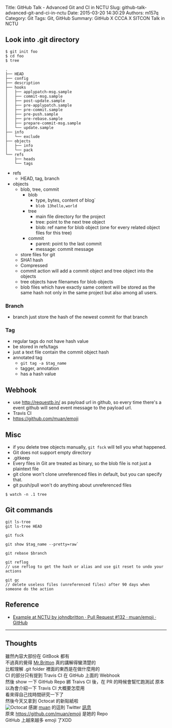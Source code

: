Title: GitHub Talk - Advanced Git and CI in NCTU
Slug: github-talk-advanced-git-and-ci-in-nctu
Date: 2015-03-20 14:30:29
Authors: m157q
Category: Git
Tags: Git, GitHub
Summary: GitHub X CCCA X SITCON Talk in NCTU

## Look into .git directory

```
$ git init foo
$ cd foo
$ tree
```

```
.
├── HEAD
├── config
├── description
├── hooks
│   ├── applypatch-msg.sample
│   ├── commit-msg.sample
│   ├── post-update.sample
│   ├── pre-applypatch.sample
│   ├── pre-commit.sample
│   ├── pre-push.sample
│   ├── pre-rebase.sample
│   ├── prepare-commit-msg.sample
│   └── update.sample
├── info
│   └── exclude
├── objects
│   ├── info
│   └── pack
└── refs
    ├── heads
    └── tags
```

+ refs
    + HEAD, tag, branch
+ objects
    + blob, tree, commit
        + blob
            + type, bytes, content of blog`
            + `blob 13hello,world`
        + tree
            + main file directory for the project
            + tree: point to the next tree object
            + blob: ref name for blob object (one for every related object files for this tree)
        + commit
            + parent: point to the last commit
            + message: commit message
    + store files for git
    + SHA1 hash
    + Compressed
    + commit action will add a commit object and tree object into the objects
    + tree objects have filenames for blob objects
    + blob files which have exactly same content will be stored as the same hash not only in the same project but also among all users.

### Branch
+ branch just store the hash of the newest commit for that branch

### Tag
+ regular tags do not have hash value
+ be stored in refs/tags
+ just a text file contain the commit object hash
+ annotated tag
    + `git tag -a $tag_name`
    + tagger, annotation
    + has a hash value

## Webhook
+ use <http://requestb.in/> as payload url in github, so every time there's a event github will send event message to the payload url.
+ Travis CI
+ <https://github.com/muan/emoji>


## Misc
+ if you delete tree objects manually, `git fsck` will tell you what happened.
+ Git does not support empty directory
+ .gitkeep
+ Every files in Git are treated as binary, so the blob file is not just a plaintext file
+ git clone won't clone unreferenced files in default, but you can specify that.
+ git push/pull won't do anything about unreferenced files

```
$ watch -n .1 tree
```

## Git commands

```
git ls-tree
git ls-tree HEAD

git fsck

git show $tag_name --pretty=raw`

git rebase $branch

git reflog
// use reflog to get the hash or alias and use git reset to undo your actions

git gc
// delete useless files (unreferenced files) after 90 days when someone do the action
```

## Reference
+ [Example at NCTU by johndbritton · Pull Request #132 · muan/emoji · GitHub](https://github.com/muan/emoji/pull/132)

---

## Thoughts

雖然內容大部份在 GitBook 都有  
不過真的覺得 [Mr.Britton](https://github.com/johndbritton) 真的講解得蠻清楚的  
比較理解 .git folder 裡面的東西是在做什麼用的  
CI 的部分只有提到 Travis CI 在 GitHub 上面的 Webhook  
然後 show 一下 GitHub Repo 綁 Traivs CI 後，在 PR 的時候會幫忙跑測試
原本以為會介紹一下 Travis CI 大概要怎麼用  
看來得自己找時間研究一下了  
然後今天又拿到 Octocat 的新貼紙啦  
![Octocat](/images/github-talk-advanced-git-and-ci-in-nctu/octocat.jpg)
感謝 [muan](https://github.com/muan) 的這則 Twitter [訊息](https://twitter.com/muanchiou/status/571684266490265601)  
原來 <https://github.com/muan/emoji> 是她的 Repo  
GitHub 上越來越多 emoji 了XDD  
